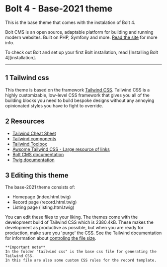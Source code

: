 Bolt 4 - Base-2021 theme
========================

This is the base theme that comes with the instalation of Bolt 4.

Bolt CMS is an open source, adaptable platform for building and running modern 
websites. Built on PHP, Symfony and more. [Read the site](https://boltcms.io) 
for more info. 

To check out Bolt and set up your first Bolt installation, read 
[Installing Bolt 4][installation]. 

---

1 Tailwind css
--------------

This theme is based on the framework [Tailwind CSS](https://tailwindcss.com/).
Tailwind CSS is a highly customizable, low-level CSS framework that gives you all of the building blocks you need to build bespoke designs without any annoying opinionated styles you have to fight to override.

2 Resources
-----------

- [Tailwind Cheat Sheet](https://nerdcave.com/tailwind-cheat-sheet)
- [Tailwind components](https://tailwindcomponents.com/)
- [Tailwind Toolbox](https://www.tailwindtoolbox.com/)
- [Awsome Tailwind CSS - Large resource of links](https://github.com/aniftyco/awesome-tailwindcss)
- [Bolt CMS documentation](https://docs.bolt.cm/4.0/getting-started/introduction)
- [Twig documentation](https://twig.symfony.com/)

3 Editing this theme
------------------

The base-2021 theme consists of:

- Homepage (index.html.twig)
- Record page (record.html.twig)
- Listing page (listing.html.twig)

You can edit these files to your liking. The themes come with the development build of Tailwind CSS which is 2380.4kB.
These makes the development as productive as possible, but when you are ready for production, make sure you 'purge' the CSS.
See the Tailwind documentation for information about [controling the file size](https://tailwindcss.com/docs/controlling-file-size).

  ```
**Important note**
In the folder "tailwind css" is the base css file for generating the Tailwind CSS.
In this file are also some custom CSS rules for the record template.
  ```

